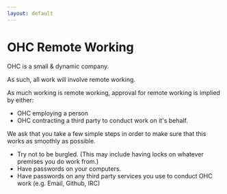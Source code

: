 ```yaml
---
layout: default
---
```

# OHC Remote Working

OHC is a small & dynamic company.

As such, all work will involve remote working.

As much working is remote working, approval for remote working is implied by either:

* OHC employing a person
* OHC contracting a third party to conduct work on it's behalf.

We ask that you take a few simple steps in order to make sure that this works as smoothly as possible.

* Try not to be burgled. (This may include having locks on whatever premises you do work from.)
* Have passwords on your computers.
* Have passwords on any third party services you use to conduct OHC work (e.g. Email, Github, IRC)
